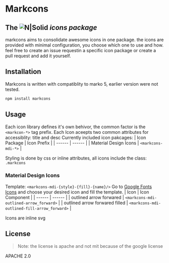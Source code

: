 # Markcons
## The ![N|Solid](https://img.shields.io/badge/Marko-3daee4?style=for-the-badge&logo=marko&logoColor=white) _icons package_

markcons aims to consolidate awesome icons in one package.
the icons are provided with minimal configuration, you choose which one to use and how.
feel free to create an issue requestin a specific icon package or create a pull request and add it yourself.

## Installation
Markcons is written with compatiblity to marko 5, earlier version were not tested. 
```sh
npm install markcons
```

## Usage
Each icon library defines it's own behivor, the common factor is the `<markcon-*>` tag prefix.
Each Icon aceepts two common attributes for accessiblity: title and desc 
Currently included icon pakcages:
| Icon Package | Icon Prefix |
| ------ | ------ |
| Material Design Icons | `<markcons-mdi-*>` |

Styling is done by css or inline attributes, all icons include the class: `.markcons`

### Material Design Icons
Template: `<markcons-mdi-{style}-{fill}-{name}/>`
Go to [Google Fonts Icons](https://fonts.google.com/icons) and choose your desired icon and fill the template.
| Icon | Icon Component |
| ------ | ------ |
| outlined arrow forwared | `<markcons-mdi-outlined-arrow_forward>` |
| outlined arrow forwared  filled | `<markcons-mdi-outlined-fill-arrow_forward>` |

Icons are inline svg 

## License
> Note: the license is apache and not mit because of the google license

APACHE 2.0
